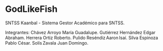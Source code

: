 # GodLikeFish
SNTSS Kaanbal - Sistema Gestor Académico para SNTSS.

Integrantes:
    Chávez Arroyo María Guadalupe.
    Gutiérrez Hernández Edgar Abraham. 
    Herrera Ortiz Roberto.
    Pulido Reséndiz Aaron Isaí.
    Silva Espinoza Pablo César.
    Solís Zavala Juan Domingo.
